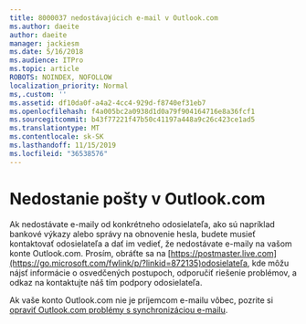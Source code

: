 ```yaml
---
title: 8000037 nedostávajúcich e-mail v Outlook.com
ms.author: daeite
author: daeite
manager: jackiesm
ms.date: 5/16/2018
ms.audience: ITPro
ms.topic: article
ROBOTS: NOINDEX, NOFOLLOW
localization_priority: Normal
ms,.custom: ''
ms.assetid: df10da0f-a4a2-4cc4-929d-f8740ef31eb7
ms.openlocfilehash: f4a005bc2a0938d1d0a79f904164716e8a36fcf1
ms.sourcegitcommit: b43f77221f47b50c41197a448a9c26c423ce1ad5
ms.translationtype: MT
ms.contentlocale: sk-SK
ms.lasthandoff: 11/15/2019
ms.locfileid: "36538576"
---
```

# <a name="not-receiving-mail-in-outlookcom"></a>Nedostanie pošty v Outlook.com

Ak nedostávate e-maily od konkrétneho odosielateľa, ako sú napríklad bankové výkazy alebo správy na obnovenie hesla, budete musieť kontaktovať odosielateľa a dať im vedieť, že nedostávate e-maily na vašom konte Outlook.com. Prosím, obráťte sa na [https://postmaster.live.com](https://go.microsoft.com/fwlink/p/?linkid=872135)odosielateľa, kde môžu nájsť informácie o osvedčených postupoch, odporučiť riešenie problémov, a odkaz na kontaktujte náš tím podpory odosielateľa.
  
Ak vaše konto Outlook.com nie je príjemcom e-mailu vôbec, pozrite si [opraviť Outlook.com problémy s synchronizáciou e-mailu](https://go.microsoft.com/fwlink/p/?linkid=874363).
  

